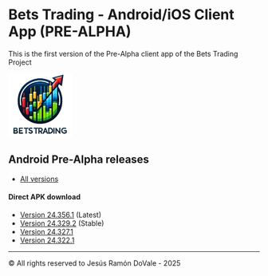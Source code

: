 # Bets Trading  - Android/iOS Client App (PRE-ALPHA)

This is the first version of the Pre-Alpha client app of the Bets Trading Project


<img src="logo.png?raw=true" alt="Bets Trading" width="128" height="128">


## Android Pre-Alpha releases

- [All versions](https://github.com/jesusramondovale/BetsTrading-Client/releases)

#### Direct APK download
- [Version 24.356.1](https://github.com/jesusramondovale/BetsTrading-Client/releases/download/24.356.1/app-release-24.356.1.apk) (Latest)
- [Version 24.329.2](https://github.com/jesusramondovale/BetsTrading-Client/releases/download/24.329.2/app-release-24.329.2.apk) (Stable)
- [Version 24.327.1](https://github.com/jesusramondovale/BetsTrading-Client/releases/download/24.327.1/app-release-24.327.1.apk)
- [Version 24.322.1](https://github.com/jesusramondovale/BetsTrading-Client/releases/download/24.322.1/app-release-24.322.1.apk)

__________________________________________________________________________________
© All rights reserved to Jesús Ramón DoVale - 2025
